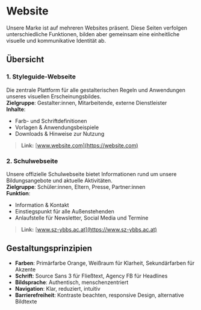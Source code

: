 # Website

Unsere Marke ist auf mehreren Websites präsent. Diese Seiten verfolgen unterschiedliche Funktionen, bilden aber gemeinsam eine einheitliche visuelle und kommunikative Identität ab.

## Übersicht

### 1. Styleguide-Webseite

Die zentrale Plattform für alle gestalterischen Regeln und Anwendungen unseres visuellen Erscheinungsbildes.  
**Zielgruppe**: Gestalter:innen, Mitarbeitende, externe Dienstleister  
**Inhalte**:
- Farb- und Schriftdefinitionen
- Vorlagen & Anwendungsbeispiele
- Downloads & Hinweise zur Nutzung

> **Link:** [www.website.com](https://website.com)

### 2. Schulwebseite

Unsere offizielle Schulwebseite bietet Informationen rund um unsere Bildungsangebote und aktuelle Aktivitäten.  
**Zielgruppe**: Schüler:innen, Eltern, Presse, Partner:innen  
**Funktion**:
- Information & Kontakt
- Einstiegspunkt für alle Außenstehenden
- Anlaufstelle für Newsletter, Social Media und Termine

> **Link:** [www.sz-ybbs.ac.at](https://www.sz-ybbs.ac.at)

## Gestaltungsprinzipien

- **Farben**: Primärfarbe Orange, Weißraum für Klarheit, Sekundärfarben für Akzente
- **Schrift**: Source Sans 3 für Fließtext, Agency FB für Headlines
- **Bildsprache**: Authentisch, menschenzentriert
- **Navigation**: Klar, reduziert, intuitiv
- **Barrierefreiheit**: Kontraste beachten, responsive Design, alternative Bildtexte
